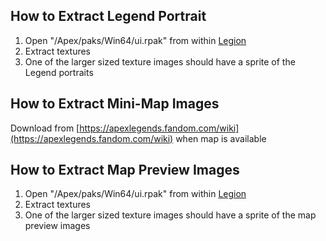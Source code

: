## How to Extract Legend Portrait
1. Open "/Apex/paks/Win64/ui.rpak" from within [Legion](https://wiki.modme.co/wiki/apps/Legion.html)
2. Extract textures
3. One of the larger sized texture images should have a sprite of the Legend portraits

## How to Extract Mini-Map Images
Download from [https://apexlegends.fandom.com/wiki](https://apexlegends.fandom.com/wiki) when map is available

## How to Extract Map Preview Images
1. Open "/Apex/paks/Win64/ui.rpak" from within [Legion](https://wiki.modme.co/wiki/apps/Legion.html)
2. Extract textures
3. One of the larger sized texture images should have a sprite of the map preview images
